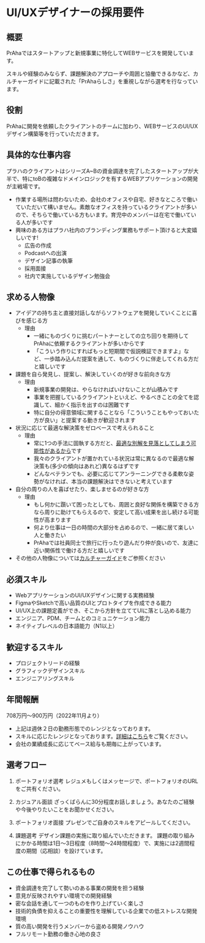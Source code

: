# UI/UXデザイナーの採用要件

## 概要
PrAhaではスタートアップと新規事業に特化してWEBサービスを開発しています。

スキルや経験のみならず、課題解決のアプローチや周囲と協働できるかなど、カルチャーガイドに記載された「PrAhaらしさ」を重視しながら選考を行なっています。

## 役割
PrAhaに開発を依頼したクライアントのチームに加わり、WEBサービスのUI/UXデザイン構築等を行っていただきます。

## 具体的な仕事内容
プラハのクライアントはシリーズA~Bの資金調達を完了したスタートアップが大半で、特にtoBの複雑なドメインロジックを有するWEBアプリケーションの開発が主戦場です。

- 作業する場所は問わないため、会社のオフィスや自宅、好きなところで働いていただいて構いません。素敵なオフィスを持っているクライアントが多いので、そちらで働いている方もいます。育児中のメンバーは在宅で働いている人が多いです
- 興味のある方はプラハ社内のブランディング業務もサポート頂けると大変嬉しいです!
  - 広告の作成
  - Podcastへの出演
  - デザイン記事の執筆
  - 採用面接
  - 社内で実施しているデザイン勉強会

## 求める人物像
- アイデアの持ち主と直接対話しながらソフトウェアを開発していくことに喜びを感じる方
  - 理由
    - 一緒にものづくりに挑むパートナーとしての立ち回りを期待してPrAhaに依頼するクライアントが多いからです
    - 「こういう作りにすればもっと短期間で仮説検証できますよ」など、一歩踏み込んだ提案を通して、ものづくりに伴走してくれる方だと嬉しいです
- 課題を自ら発見し、提案し、解決していくのが好きな前向きな方
  - 理由
    - 新規事業の開発は、やらなければいけないことが山積みです
    - 事業を把握しているクライアントといえど、やるべきことの全てを認識して、細かく指示を出すのは困難です
    - 特に自分の得意領域に関することなら「こういうこともやっておいた方が良い」と提案する動きが歓迎されます
- 状況に応じて最適な解決策をゼロベースで考えられること
  - 理由
    - 常に1つの手法に固執する方だと、[最適な別解を見落としてしまう可能性があるから](https://www.google.com/search?q=%E3%83%8F%E3%83%B3%E3%83%9E%E3%83%BC%E3%81%97%E3%81%8B%E6%8C%81%E3%81%A3%E3%81%A6%E3%81%84%E3%81%AA%E3%81%91%E3%82%8C%E3%81%B0%E5%85%A8%E3%81%A6%E3%81%8C%E9%87%98%E3%81%AE%E3%82%88%E3%81%86%E3%81%AB%E8%A6%8B%E3%81%88%E3%82%8B&oq=%E3%83%8F%E3%83%B3%E3%83%9E%E3%83%BC%E3%81%97%E3%81%8B%E6%8C%81%E3%81%A3%E3%81%A6%E3%81%84%E3%81%AA%E3%81%91%E3%82%8C%E3%81%B0%E5%85%A8%E3%81%A6%E3%81%8C%E9%87%98%E3%81%AE%E3%82%88%E3%81%86%E3%81%AB%E8%A6%8B%E3%81%88%E3%82%8B&aqs=chrome..69i57.6400j0j4&sourceid=chrome&ie=UTF-8)です
    - 我々のクライアントが置かれている状況は常に異なるので最適な解決策も(多少の傾向はあれど)異なるはずです
    - どんなベテランでも、必要に応じてアンラーニングできる柔軟な姿勢がなければ、本当の課題解決はできないと考えています
- 自分の周りの人を喜ばせたり、楽しませるのが好きな方
  - 理由
    - もし何かに躓いて困ったとしても、周囲と良好な関係を構築できる方なら周りに助けてもらえるので、安定して高い成果を出し続ける可能性が高まります
    - 何より仕事は一日の時間の大部分を占めるので、一緒に居て楽しい人と働きたい
    - PrAhaでは社員同士で旅行に行ったり遊んだり仲が良いので、友達に近い関係性で働ける方だと嬉しいです
- その他の人物像については[カルチャーガイド](/for-external/culture)をご参照ください

## 必須スキル
- WebアプリケーションのUI/UXデザインに関する実務経験
- FigmaやSketchで高い品質のUIとプロトタイプを作成できる能力
- UI/UX上の課題定義ができ、そこから方針を立ててUIに落とし込める能力
- エンジニア、PDM、チームとのコミュニケーション能力
- ネイティブレベルの日本語能力（N1以上） 

## 歓迎するスキル
- プロジェクトリードの経験
- グラフィックデザインスキル
- エンジニアリングスキル

## 年間報酬
708万円～900万円（2022年11月より）

- 上記は週休２日の勤務形態でのレンジとなっております。
- スキルに応じたレンジとなっております。[詳細はこちら](/for-external/company-system/evaluation)をご覧ください。
- 会社の業績成長に応じてベース給与も期毎に上がっています。

## 選考フロー
1. ポートフォリオ選考
レジュメもしくはメッセージで、ポートフォリオのURLをご共有ください。

2. カジュアル面談
ざっくばらんに30分程度お話しましょう。あなたのご経験や今後やりたいことをお聞かせください。

3. ポートフォリオ面接
プレゼンでご自身のスキルをアピールしてください。

4. 課題選考
デザイン課題の実施に取り組んでいただきます。
課題の取り組みにかかる時間は1日～3日程度（8時間～24時間程度）で、実施には2週間程度の期間（応相談）を設けています。


## この仕事で得られるもの
- 資金調達を完了して勢いのある事業の開発を担う経験
- 意見が反映されやすい環境での開発経験
- 密な会話を通して一つのものを作り上げていく楽しさ
- 技術的負債を抑えることの重要性を理解している企業での低ストレスな開発環境
- 質の高い開発を行うメンバーから盗める開発ノウハウ
- フルリモート勤務の働き心地の良さ
